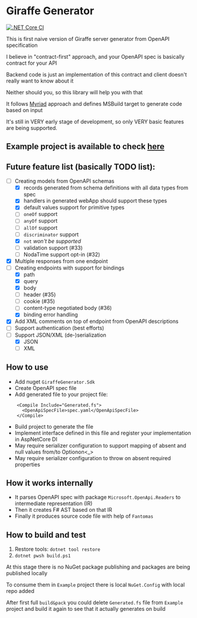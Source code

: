 # Giraffe Generator
[![.NET Core CI](https://github.com/Szer/GiraffeGenerator/workflows/.NET%20Core/badge.svg?branch=master)](https://github.com/Szer/GiraffeGenerator/actions?query=workflow%3A%22.NET+Core%22)


This is first naive version of Giraffe server generator from OpenAPI specification

I believe in "contract-first" approach, and your OpenAPI spec is basically contract for your API

Backend code is just an implementation of this contract and client doesn't really want to know about it

Neither should you, so this library will help you with that

It follows [Myriad](https://github.com/MoiraeSoftware/myriad) approach and defines MSBuild target to generate code based on input

It's still in VERY early stage of development, so only VERY basic features are being supported.

## Example project is available to check [here](https://github.com/Szer/GiraffeGenerator/tree/master/src/Example)

## Future feature list (basically TODO list):

- [ ] Creating models from OpenAPI schemas
   - [x] records generated from schema definitions with all data types from spec
   - [x] handlers in generated webApp should support these types
   - [x] default values support for primitive types
   - [ ] `oneOf` support
   - [ ] `anyOf` support
   - [ ] `allOf` support
   - [ ] `discriminator` support
   - [x] `not` *won't be supported*
   - [ ] validation support (#33)
   - [ ] NodaTime support opt-in (#32)
- [x] Multiple responses from one endpoint
- [ ] Creating endpoints with support for bindings
   - [x] path
   - [x] query
   - [x] body
   - [ ] header (#35)
   - [ ] cookie (#35)
   - [ ] content-type negotiated body (#36)
   - [x] binding error handling
- [x] Add XML comments on top of endpoint from OpenAPI descriptions
- [ ] Support authentication (best efforts)
- [ ] Support JSON/XML (de-)serialization
   - [x] JSON
   - [ ] XML

## How to use

- Add nuget `GiraffeGenerator.Sdk`
- Create OpenAPI spec file
- Add generated file to your project file:
```
    <Compile Include="Generated.fs">
      <OpenApiSpecFile>spec.yaml</OpenApiSpecFile>
    </Compile>
```
- Build project to generate the file
- Implement interface defined in this file and register your implementation in AspNetCore DI
- May require serializer configuration to support mapping of absent and null values from/to Optionon<_>
- May require serializer configuration to throw on absent required properties

## How it works internally

- It parses OpenAPI spec with package `Microsoft.OpenApi.Readers` to intermediate representation (IR)
- Then it creates F# AST based on that IR
- Finally it produces source code file with help of `Fantomas`

## How to build and test

1. Restore tools: `dotnet tool restore`
1. `dotnet pwsh build.ps1`

At this stage there is no NuGet package publishing and packages are being published locally

To consume them in `Example` project there is local `NuGet.Config` with local repo added

After first full `build&pack` you could delete `Generated.fs` file from `Example` project and build it again to see that it actually generates on build
